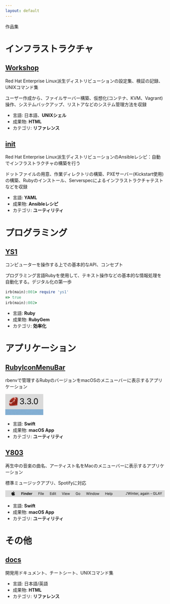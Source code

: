 ```yaml
---
layout: default
---
```


作品集

# インフラストラクチャ

## [Workshop](https://yumayx.github.io/Workshop/)

Red Hat Enterprise Linux派生ディストリビューションの設定集、検証の記録、UNIXコマンド集

ユーザー作成から、ファイルサーバー構築、仮想化(コンテナ、KVM、Vagrant)操作、システムバックアップ、リストアなどのシステム管理方法を収録

- 言語: 日本語、**UNIXシェル**
- 成果物: **HTML**
- カテゴリ: **リファレンス**

## [init](https://github.com/YumaYX/init)

Red Hat Enterprise Linux派生ディストリビューションのAnsibleレシピ：自動でインフラストラクチャの構築を行う

ドットファイルの用意、作業ディレクトリの構築、PXEサーバー(Kickstart使用)の構築、Rubyのインストール、Serverspecによるインフラストラクチャテストなどを収録

- 言語: **YAML**
- 成果物: **Ansibleレシピ**
- カテゴリ: **ユーティリティ**

# プログラミング

## [YS1](https://yumayx.github.io/YS1/)

コンピューターを操作する上での基本的なAPI、コンセプト

プログラミング言語Rubyを使用して、テキスト操作などの基本的な情報処理を自動化する。デジタル化の第一歩

```ruby
irb(main):001> require 'ys1'
=> true
irb(main):002> 
```

- 言語: **Ruby**
- 成果物: **RubyGem**
- カテゴリ: **効率化**

# アプリケーション

## [RubyIconMenuBar](https://github.com/YumaYX/RubyIconMenuBar)

rbenvで管理するRubyのバージョンをmacOSのメニューバーに表示するアプリケーション

![RubyIconMenuBar](https://github.com/YumaYX/RubyIconMenuBar/blob/main/sample.png?raw=true)

- 言語: **Swift**
- 成果物: **macOS App**
- カテゴリ: **ユーティリティ**

## [Y803](https://github.com/YumaYX/Y803)

再生中の音楽の曲名、アーティスト名をMacのメニューバーに表示するアプリケーション

標準ミュージックアプリ、Spotifyに対応

![Y803](https://github.com/YumaYX/Y803/blob/main/image/ScreenShot.png?raw=true)

- 言語: **Swift**
- 成果物: **macOS App**
- カテゴリ: **ユーティリティ**

# その他

## [docs](https://yumayx.github.io/docs/)

開発用ドキュメント、チートシート、UNIXコマンド集

- 言語: 日本語/英語
- 成果物: **HTML**
- カテゴリ: **リファレンス**

